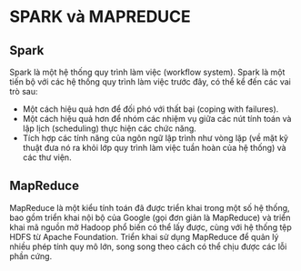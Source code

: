 # SPARK và MAPREDUCE

## Spark 

Spark là một hệ thống quy trình làm việc (workflow system). Spark là một tiến bộ
với các hệ thống quy trình làm việc trước đây, có thể kể đến các vai trò sau:
- Một cách hiệu quả hơn để đối phó với thất bại (coping with failures).
- Một cách hiệu quả hơn để nhóm các nhiệm vụ giữa các nút tính toán và lập lịch
(scheduling) thực hiện các chức năng.
- Tích hợp các tính năng của ngôn ngữ lập trình như vòng lặp (về mặt kỹ thuật đưa
nó ra khỏi lớp quy trình làm việc tuần hoàn của hệ thống) và các thư viện.

## MapReduce

MapReduce là một kiểu tính toán đã được triển khai trong một số hệ thống, bao
gồm triển khai nội bộ của Google (gọi đơn giản là MapReduce) và triển khai mã nguồn
mở Hadoop phổ biến có thể lấy được, cùng với hệ thống tệp HDFS từ Apache
Foundation. Triển khai sử dụng MapReduce để quản lý nhiều phép tính quy mô lớn, song
song theo cách có thể chịu được các lỗi phần cứng.
